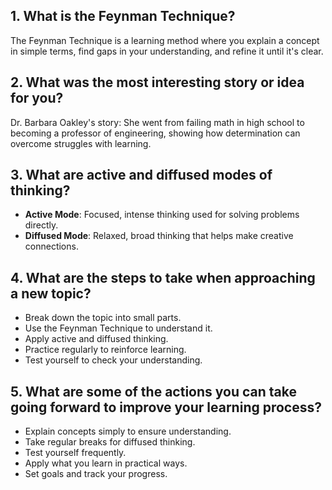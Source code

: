 

## 1. What is the Feynman Technique?

The Feynman Technique is a learning method where you explain a concept in simple terms, find gaps in your understanding, and refine it until it's clear.

## 2. What was the most interesting story or idea for you?

Dr. Barbara Oakley's story: She went from failing math in high school to becoming a professor of engineering, showing how determination can overcome struggles with learning.

## 3. What are active and diffused modes of thinking?

- **Active Mode**: Focused, intense thinking used for solving problems directly.
- **Diffused Mode**: Relaxed, broad thinking that helps make creative connections.

## 4. What are the steps to take when approaching a new topic?

- Break down the topic into small parts.
- Use the Feynman Technique to understand it.
- Apply active and diffused thinking.
- Practice regularly to reinforce learning.
- Test yourself to check your understanding.

## 5. What are some of the actions you can take going forward to improve your learning process?

- Explain concepts simply to ensure understanding.
- Take regular breaks for diffused thinking.
- Test yourself frequently.
- Apply what you learn in practical ways.
- Set goals and track your progress.

